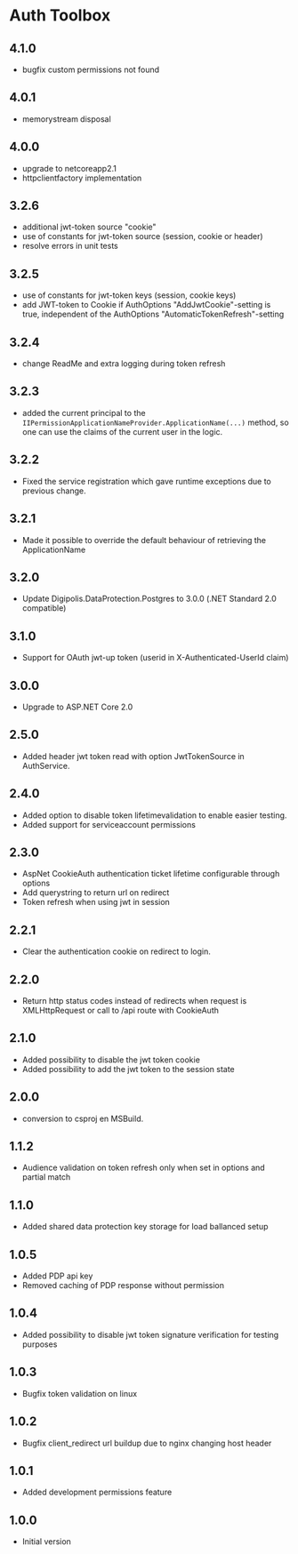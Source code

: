 # Auth Toolbox

## 4.1.0
- bugfix custom permissions not found

## 4.0.1
- memorystream disposal

## 4.0.0
- upgrade to netcoreapp2.1
- httpclientfactory implementation

## 3.2.6
- additional jwt-token source "cookie"
- use of constants for jwt-token source (session, cookie or header)
- resolve errors in unit tests

## 3.2.5
- use of constants for jwt-token keys (session, cookie keys)
- add JWT-token to Cookie if AuthOptions "AddJwtCookie"-setting is true, independent of the AuthOptions "AutomaticTokenRefresh"-setting

## 3.2.4
- change ReadMe and extra logging during token refresh

## 3.2.3
- added the current principal to the `IIPermissionApplicationNameProvider.ApplicationName(...)` method, so one can use the claims of the current user in the logic.

## 3.2.2
- Fixed the service registration which gave runtime exceptions due to previous change.

## 3.2.1
- Made it possible to override the default behaviour of retrieving the ApplicationName

## 3.2.0
- Update Digipolis.DataProtection.Postgres to 3.0.0 (.NET Standard 2.0 compatible)

## 3.1.0
- Support for OAuth jwt-up token (userid in X-Authenticated-UserId claim)

## 3.0.0
- Upgrade to ASP.NET Core 2.0

## 2.5.0
- Added header jwt token read with option JwtTokenSource in AuthService.

## 2.4.0
- Added option to disable token lifetimevalidation to enable easier testing.
- Added support for serviceaccount permissions

## 2.3.0

- AspNet CookieAuth authentication ticket lifetime configurable through options
- Add querystring to return url on redirect
- Token refresh when using jwt in session

## 2.2.1

- Clear the authentication cookie on redirect to login.

## 2.2.0

- Return http status codes instead of redirects when request is XMLHttpRequest or call to /api route with CookieAuth

## 2.1.0

- Added possibility to disable the jwt token cookie
- Added possibility to add the jwt token to the session state

## 2.0.0

- conversion to csproj en MSBuild.

## 1.1.2

- Audience validation on token refresh only when set in options and partial match

## 1.1.0

- Added shared data protection key storage for load ballanced setup

## 1.0.5

- Added PDP api key
- Removed caching of PDP response without permission

## 1.0.4

- Added possibility to disable jwt token signature verification for testing purposes

## 1.0.3

- Bugfix token validation on linux

## 1.0.2

- Bugfix client_redirect url buildup due to nginx changing host header

## 1.0.1

- Added development permissions feature

## 1.0.0

- Initial version
